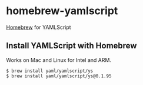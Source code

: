 homebrew-yamlscript
===================

[Homebrew](https://brew.sh/) for YAMLScript


## Install YAMLScript with Homebrew

Works on Mac and Linux for Intel and ARM.

```
$ brew install yaml/yamlscript/ys
$ brew install yaml/yamlscript/ys@0.1.95
```
